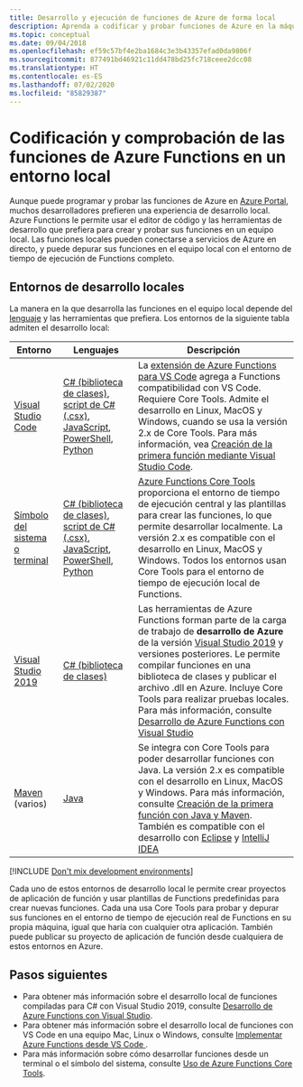 ```yaml
---
title: Desarrollo y ejecución de funciones de Azure de forma local
description: Aprenda a codificar y probar funciones de Azure en la máquina local antes de ejecutarlas en Azure Functions.
ms.topic: conceptual
ms.date: 09/04/2018
ms.openlocfilehash: ef59c57bf4e2ba1684c3e3b43357efad0da9806f
ms.sourcegitcommit: 877491bd46921c11dd478bd25fc718ceee2dcc08
ms.translationtype: HT
ms.contentlocale: es-ES
ms.lasthandoff: 07/02/2020
ms.locfileid: "85829387"
---
```

# <a name="code-and-test-azure-functions-locally"></a>Codificación y comprobación de las funciones de Azure Functions en un entorno local

Aunque puede programar y probar las funciones de Azure en [Azure Portal], muchos desarrolladores prefieren una experiencia de desarrollo local. Azure Functions le permite usar el editor de código y las herramientas de desarrollo que prefiera para crear y probar sus funciones en un equipo local. Las funciones locales pueden conectarse a servicios de Azure en directo, y puede depurar sus funciones en el equipo local con el entorno de tiempo de ejecución de Functions completo.

## <a name="local-development-environments"></a>Entornos de desarrollo locales

La manera en la que desarrolla las funciones en el equipo local depende del [lenguaje](supported-languages.md) y las herramientas que prefiera. Los entornos de la siguiente tabla admiten el desarrollo local:

|Entorno                              |Lenguajes         |Descripción|
|-----------------------------------------|------------|---|
|[Visual Studio Code](functions-develop-vs-code.md)| [C# (biblioteca de clases)](functions-dotnet-class-library.md), [script de C# (.csx)](functions-reference-csharp.md), [JavaScript](functions-reference-node.md), [PowerShell](functions-create-first-function-powershell.md), [Python](functions-reference-python.md) | La [extensión de Azure Functions para VS Code](https://marketplace.visualstudio.com/items?itemName=ms-azuretools.vscode-azurefunctions) agrega a Functions compatibilidad con VS Code. Requiere Core Tools. Admite el desarrollo en Linux, MacOS y Windows, cuando se usa la versión 2.x de Core Tools. Para más información, vea [Creación de la primera función mediante Visual Studio Code](functions-create-first-function-vs-code.md). |
| [Símbolo del sistema o terminal](functions-run-local.md) | [C# (biblioteca de clases)](functions-dotnet-class-library.md), [script de C# (.csx)](functions-reference-csharp.md), [JavaScript](functions-reference-node.md), [PowerShell](functions-reference-powershell.md), [Python](functions-reference-python.md) | [Azure Functions Core Tools] proporciona el entorno de tiempo de ejecución central y las plantillas para crear las funciones, lo que permite desarrollar localmente. La versión 2.x es compatible con el desarrollo en Linux, MacOS y Windows. Todos los entornos usan Core Tools para el entorno de tiempo de ejecución local de Functions. |
| [Visual Studio 2019](functions-develop-vs.md) | [C# (biblioteca de clases)](functions-dotnet-class-library.md) | Las herramientas de Azure Functions forman parte de la carga de trabajo de **desarrollo de Azure** de la versión [Visual Studio 2019](https://www.visualstudio.com/vs/) y versiones posteriores. Le permite compilar funciones en una biblioteca de clases y publicar el archivo .dll en Azure. Incluye Core Tools para realizar pruebas locales. Para más información, consulte [Desarrollo de Azure Functions con Visual Studio](functions-develop-vs.md) |
| [Maven](functions-create-first-java-maven.md) (varios) | [Java](functions-reference-java.md) | Se integra con Core Tools para poder desarrollar funciones con Java. La versión 2.x es compatible con el desarrollo en Linux, MacOS y Windows. Para más información, consulte [Creación de la primera función con Java y Maven](functions-create-first-java-maven.md). También es compatible con el desarrollo con [Eclipse](functions-create-maven-eclipse.md) y [IntelliJ IDEA](functions-create-maven-intellij.md) |

[!INCLUDE [Don't mix development environments](../../includes/functions-mixed-dev-environments.md)]

Cada uno de estos entornos de desarrollo local le permite crear proyectos de aplicación de función y usar plantillas de Functions predefinidas para crear nuevas funciones. Cada una usa Core Tools para probar y depurar sus funciones en el entorno de tiempo de ejecución real de Functions en su propia máquina, igual que haría con cualquier otra aplicación. También puede publicar su proyecto de aplicación de función desde cualquiera de estos entornos en Azure.

## <a name="next-steps"></a>Pasos siguientes

+ Para obtener más información sobre el desarrollo local de funciones compiladas para C# con Visual Studio 2019, consulte [Desarrollo de Azure Functions con Visual Studio](functions-develop-vs.md).
+ Para obtener más información sobre el desarrollo local de funciones con VS Code en una equipo Mac, Linux o Windows, consulte [Implementar Azure Functions desde VS Code ](/azure/developer/javascript/tutorial-vscode-serverless-node-01).
+ Para más información sobre cómo desarrollar funciones desde un terminal o el símbolo del sistema, consulte [Uso de Azure Functions Core Tools](functions-run-local.md).

<!-- LINKS -->

[Azure Functions Core Tools]: https://www.npmjs.com/package/azure-functions-core-tools
[Azure Portal]: https://portal.azure.com
[Node.js]: https://docs.npmjs.com/getting-started/installing-node#osx-or-windows
